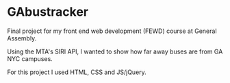 # GAbustracker
Final project for my front end web development (FEWD) course at General Assembly.

Using the MTA's SIRI API, I wanted to show how far away buses are from GA NYC campuses. 

For this project I used HTML, CSS and JS/jQuery.


